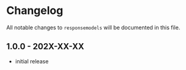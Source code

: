 # Changelog

All notable changes to `responsemodels` will be documented in this file.

## 1.0.0 - 202X-XX-XX

- initial release
